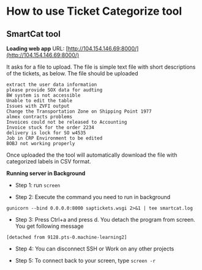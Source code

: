 # How to use Ticket Categorize tool
## SmartCat tool

**Loading web app**
URL: [http://104.154.146.69:8000/](http://104.154.146.69:8000/)

It asks for a file to upload. The file is simple text file with short descriptions of the tickets, as below. The file should be uploaded 

```
extract the user data information 
please provide SOX data for audting
BW system is not accessible 
Unable to edit the table 
Issues with ZVFI output 
Change the Transportation Zone on Shipping Point 1977
almex contracts problems
Invoices could not be released to Accounting
Invoice stuck for the order 2234
delivery is lock for SO w4535 
Job in CRP Environment to be edited
BOBJ not working properly
``` 
Once uploaded the the tool will automatically download the file with categorized labels in CSV format. 


**Running server in Background**

- Step 1: run ```screen```

- Step 2: Execute the command you need to run in background

```gunicorn --bind 0.0.0.0:8000 saptickets.wsgi 2>&1 | tee smartcat.log```

- Step 3: Press Ctrl+a and press d. You detach the program from screen. You get following message

```[detached from 9128.pts-0.machine-learning2]```

- Step 4: You can disconnect SSH or Work on any other projects

- Step 5: To connect back to your screen, type ```screen -r```